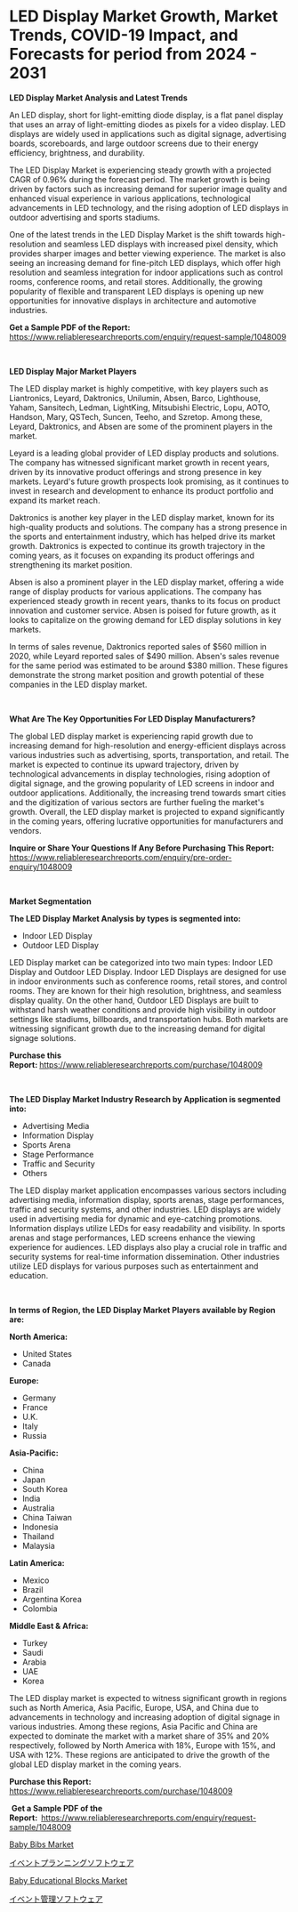 <p><h1>LED Display Market Growth, Market Trends, COVID-19 Impact, and Forecasts for period from 2024 - 2031</h1></p><p><strong>LED Display Market Analysis and Latest Trends</strong></p>
<p><p>An LED display, short for light-emitting diode display, is a flat panel display that uses an array of light-emitting diodes as pixels for a video display. LED displays are widely used in applications such as digital signage, advertising boards, scoreboards, and large outdoor screens due to their energy efficiency, brightness, and durability.</p><p>The LED Display Market is experiencing steady growth with a projected CAGR of 0.96% during the forecast period. The market growth is being driven by factors such as increasing demand for superior image quality and enhanced visual experience in various applications, technological advancements in LED technology, and the rising adoption of LED displays in outdoor advertising and sports stadiums.</p><p>One of the latest trends in the LED Display Market is the shift towards high-resolution and seamless LED displays with increased pixel density, which provides sharper images and better viewing experience. The market is also seeing an increasing demand for fine-pitch LED displays, which offer high resolution and seamless integration for indoor applications such as control rooms, conference rooms, and retail stores. Additionally, the growing popularity of flexible and transparent LED displays is opening up new opportunities for innovative displays in architecture and automotive industries.</p></p>
<p><strong>Get a Sample PDF of the Report:&nbsp;</strong> <a href="https://www.reliableresearchreports.com/enquiry/request-sample/1048009">https://www.reliableresearchreports.com/enquiry/request-sample/1048009</a></p>
<p>&nbsp;</p>
<p><strong>LED Display Major Market Players</strong></p>
<p><p>The LED display market is highly competitive, with key players such as Liantronics, Leyard, Daktronics, Unilumin, Absen, Barco, Lighthouse, Yaham, Sansitech, Ledman, LightKing, Mitsubishi Electric, Lopu, AOTO, Handson, Mary, QSTech, Suncen, Teeho, and Szretop. Among these, Leyard, Daktronics, and Absen are some of the prominent players in the market.</p><p>Leyard is a leading global provider of LED display products and solutions. The company has witnessed significant market growth in recent years, driven by its innovative product offerings and strong presence in key markets. Leyard's future growth prospects look promising, as it continues to invest in research and development to enhance its product portfolio and expand its market reach.</p><p>Daktronics is another key player in the LED display market, known for its high-quality products and solutions. The company has a strong presence in the sports and entertainment industry, which has helped drive its market growth. Daktronics is expected to continue its growth trajectory in the coming years, as it focuses on expanding its product offerings and strengthening its market position.</p><p>Absen is also a prominent player in the LED display market, offering a wide range of display products for various applications. The company has experienced steady growth in recent years, thanks to its focus on product innovation and customer service. Absen is poised for future growth, as it looks to capitalize on the growing demand for LED display solutions in key markets.</p><p>In terms of sales revenue, Daktronics reported sales of $560 million in 2020, while Leyard reported sales of $490 million. Absen's sales revenue for the same period was estimated to be around $380 million. These figures demonstrate the strong market position and growth potential of these companies in the LED display market.</p></p>
<p>&nbsp;</p>
<p><strong>What Are The Key Opportunities For LED Display Manufacturers?</strong></p>
<p><p>The global LED display market is experiencing rapid growth due to increasing demand for high-resolution and energy-efficient displays across various industries such as advertising, sports, transportation, and retail. The market is expected to continue its upward trajectory, driven by technological advancements in display technologies, rising adoption of digital signage, and the growing popularity of LED screens in indoor and outdoor applications. Additionally, the increasing trend towards smart cities and the digitization of various sectors are further fueling the market's growth. Overall, the LED display market is projected to expand significantly in the coming years, offering lucrative opportunities for manufacturers and vendors.</p></p>
<p><strong>Inquire or Share Your Questions If Any Before Purchasing This Report:</strong> <a href="https://www.reliableresearchreports.com/enquiry/pre-order-enquiry/1048009">https://www.reliableresearchreports.com/enquiry/pre-order-enquiry/1048009</a></p>
<p>&nbsp;</p>
<p><strong>Market Segmentation</strong></p>
<p><strong>The LED Display Market Analysis by types is segmented into:</strong></p>
<p><ul><li>Indoor LED Display</li><li>Outdoor LED Display</li></ul></p>
<p><p>LED Display market can be categorized into two main types: Indoor LED Display and Outdoor LED Display. Indoor LED Displays are designed for use in indoor environments such as conference rooms, retail stores, and control rooms. They are known for their high resolution, brightness, and seamless display quality. On the other hand, Outdoor LED Displays are built to withstand harsh weather conditions and provide high visibility in outdoor settings like stadiums, billboards, and transportation hubs. Both markets are witnessing significant growth due to the increasing demand for digital signage solutions.</p></p>
<p><strong>Purchase this Report:&nbsp;</strong><a href="https://www.reliableresearchreports.com/purchase/1048009">https://www.reliableresearchreports.com/purchase/1048009</a></p>
<p>&nbsp;</p>
<p><strong>The LED Display Market Industry Research by Application is segmented into:</strong></p>
<p><ul><li>Advertising Media</li><li>Information Display</li><li>Sports Arena</li><li>Stage Performance</li><li>Traffic and Security</li><li>Others</li></ul></p>
<p><p>The LED display market application encompasses various sectors including advertising media, information display, sports arenas, stage performances, traffic and security systems, and other industries. LED displays are widely used in advertising media for dynamic and eye-catching promotions. Information displays utilize LEDs for easy readability and visibility. In sports arenas and stage performances, LED screens enhance the viewing experience for audiences. LED displays also play a crucial role in traffic and security systems for real-time information dissemination. Other industries utilize LED displays for various purposes such as entertainment and education.</p></p>
<p>&nbsp;</p>
<p><strong>In terms of Region, the LED Display Market Players available by Region are:</strong></p>
<p>
    <p> <strong> North America: </strong>
        <ul>
            <li>United States</li>
            <li>Canada</li>
        </ul>
        </p> 
    <p> <strong> Europe: </strong>
        <ul>
            <li>Germany</li>
            <li>France</li>
            <li>U.K.</li>
            <li>Italy</li>
            <li>Russia</li>
        </ul>
        </p> 
    <p> <strong> Asia-Pacific: </strong>
        <ul>
            <li>China</li>
            <li>Japan</li>
            <li>South Korea</li>
            <li>India</li>
            <li>Australia</li>
            <li>China Taiwan</li>
            <li>Indonesia</li>
            <li>Thailand</li>
            <li>Malaysia</li>
        </ul>
        </p> 
    <p> <strong> Latin America: </strong>
        <ul>
            <li>Mexico</li>
            <li>Brazil</li>
            <li>Argentina Korea</li>
            <li>Colombia</li>
        </ul>
        </p> 
    <p> <strong> Middle East & Africa: </strong>
        <ul>
            <li>Turkey</li>
            <li>Saudi</li>
            <li>Arabia</li>
            <li>UAE</li>
            <li>Korea</li>
        </ul>
    </p>
    </p>
<p><p>The LED display market is expected to witness significant growth in regions such as North America, Asia Pacific, Europe, USA, and China due to advancements in technology and increasing adoption of digital signage in various industries. Among these regions, Asia Pacific and China are expected to dominate the market with a market share of 35% and 20% respectively, followed by North America with 18%, Europe with 15%, and USA with 12%. These regions are anticipated to drive the growth of the global LED display market in the coming years.</p></p>
<p><strong>Purchase this Report: </strong><a href="https://www.reliableresearchreports.com/purchase/1048009">https://www.reliableresearchreports.com/purchase/1048009</a></p>
<p>&nbsp;<strong>Get a Sample PDF of the Report:&nbsp;&nbsp;</strong><a href="https://www.reliableresearchreports.com/enquiry/request-sample/1048009">https://www.reliableresearchreports.com/enquiry/request-sample/1048009</a></p>
<p><strong></strong></p>
<p><p><a href="https://github.com/AKSHATREPORTPRIME/Market-Research-Report-List-3/blob/main/baby-bibs-market.md">Baby Bibs Market</a></p><p><a href="https://github.com/ddwcuskozol07187/Market-Research-Report-List-1/blob/main/96486858159.md">イベントプランニングソフトウェア</a></p><p><a href="https://github.com/mancsybtousav/Market-Research-Report-List-1/blob/main/baby-educational-blocks-market.md">Baby Educational Blocks Market</a></p><p><a href="https://github.com/xtkhtofdt934839/Market-Research-Report-List-1/blob/main/64591128158.md">イベント管理ソフトウェア</a></p></p>